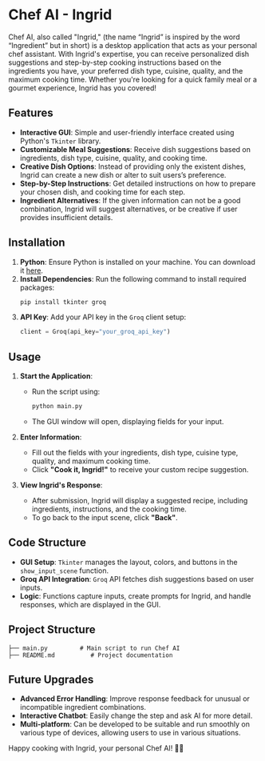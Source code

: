 
# Chef AI - Ingrid

Chef AI, also called "Ingrid," (the name “Ingrid” is inspired by the word “Ingredient” but in short) is a desktop application that acts as your personal chef assistant. With Ingrid's expertise, you can receive personalized dish suggestions and step-by-step cooking instructions based on the ingredients you have, your preferred dish type, cuisine, quality, and the maximum cooking time. Whether you're looking for a quick family meal or a gourmet experience, Ingrid has you covered!

## Features

- **Interactive GUI**: Simple and user-friendly interface created using Python's `Tkinter` library.
- **Customizable Meal Suggestions**: Receive dish suggestions based on ingredients, dish type, cuisine, quality, and cooking time.
- **Creative Dish Options**: Instead of providing only the existent dishes, Ingrid can create a new dish or alter to suit users’s preference.
- **Step-by-Step Instructions**: Get detailed instructions on how to prepare your chosen dish, and cooking time for each step.
- **Ingredient Alternatives**: If the given information can not be a good combination, Ingrid will suggest alternatives, or be creative if user provides insufficient details.

## Installation

1. **Python**: Ensure Python is installed on your machine. You can download it [here](https://www.python.org/downloads/).
2. **Install Dependencies**: Run the following command to install required packages:
   ```bash
   pip install tkinter groq
   ```
3. **API Key**: Add your API key in the `Groq` client setup:
   ```python
   client = Groq(api_key="your_groq_api_key")
   ```

## Usage

1. **Start the Application**:
   - Run the script using:
     ```bash
     python main.py
     ```
   - The GUI window will open, displaying fields for your input.

2. **Enter Information**:
   - Fill out the fields with your ingredients, dish type, cuisine type, quality, and maximum cooking time.
   - Click **"Cook it, Ingrid!"** to receive your custom recipe suggestion.

3. **View Ingrid's Response**:
   - After submission, Ingrid will display a suggested recipe, including ingredients, instructions, and the cooking time.
   - To go back to the input scene, click **"Back"**.

## Code Structure

- **GUI Setup**: `Tkinter` manages the layout, colors, and buttons in the `show_input_scene` function.
- **Groq API Integration**: `Groq` API fetches dish suggestions based on user inputs.
- **Logic**: Functions capture inputs, create prompts for Ingrid, and handle responses, which are displayed in the GUI.

## Project Structure

```plaintext
├── main.py         # Main script to run Chef AI
├── README.md          # Project documentation
```

## Future Upgrades

- **Advanced Error Handling**: Improve response feedback for unusual or incompatible ingredient combinations.
- **Interactive Chatbot**: Easily change the step and ask AI for more detail.
- **Multi-platform**: Can be developed to be suitable and run smoothly on various type of devices, allowing users to use in various situations.

Happy cooking with Ingrid, your personal Chef AI! 👩‍🍳
